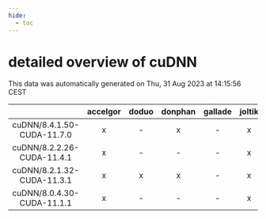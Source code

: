 ```yaml
---
hide:
  - toc
---
```


detailed overview of cuDNN
==========================


This data was automatically generated on Thu, 31 Aug 2023 at 14:15:56 CEST  

| |accelgor|doduo|donphan|gallade|joltik|skitty|swalot|victini|
| :---: | :---: | :---: | :---: | :---: | :---: | :---: | :---: | :---: |
|cuDNN/8.4.1.50-CUDA-11.7.0|x|-|x|-|x|-|-|-|
|cuDNN/8.2.2.26-CUDA-11.4.1|x|-|-|-|x|-|-|-|
|cuDNN/8.2.1.32-CUDA-11.3.1|x|x|x|-|x|x|x|x|
|cuDNN/8.0.4.30-CUDA-11.1.1|x|-|-|-|x|x|-|x|
